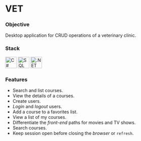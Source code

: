 # VET

### Objective

Desktop application for CRUD operations of a veterinary clinic.

### Stack

<p align="left">
<a href="https://docs.microsoft.com/en-us/dotnet/csharp/" target="_blank" rel="noreferrer"><img src="https://raw.githubusercontent.com/danielcranney/readme-generator/main/public/icons/skills/csharp-colored.svg" width="36" height="36" alt="C#" /></a>
<a href="https://www.microsoft.com/es-es/sql-server/" target="_blank" rel="noreferrer"><img src="https://encrypted-tbn0.gstatic.com/images?q=tbn:ANd9GcS1_CAww3As7VJKXvecM4ymfw4Xo0H-q62oSzkX-DL1cJn_aVTdBqBxrTTm2ase64lnJn8&usqp=CAU" width="36" height="36" alt="SQL" /></a>
<a href="https://dotnet.microsoft.com/en-us/" target="_blank" rel="noreferrer"><img src="https://raw.githubusercontent.com/danielcranney/readme-generator/main/public/icons/skills/dot-net-colored.svg" width="36" height="36" alt=".NET" /></a>
</p>

### Features

- Search and list courses.
- View the details of a courses.
- Create users.
- _Login_ and _logout_ users.
- Add a course to a favorites list.
- View a list of my courses.
- Differentiate the _front-end_ paths for movies and TV shows.
- Search courses.
- Keep session open before closing the _browser_ or `refresh`.
